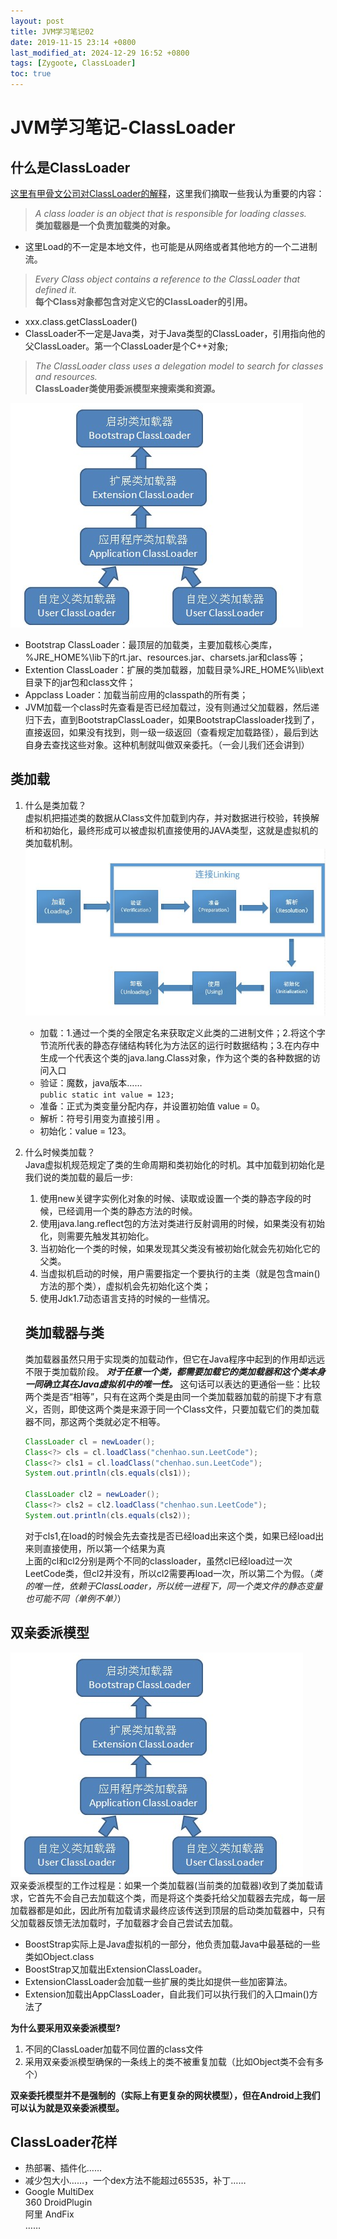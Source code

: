```yaml
---
layout: post
title: JVM学习笔记02
date: 2019-11-15 23:14 +0800
last_modified_at: 2024-12-29 16:52 +0800
tags: [Zygoote, ClassLoader]
toc: true
---
```


# JVM学习笔记-ClassLoader

## 什么是ClassLoader

[这里有甲骨文公司对ClassLoader的解释](https://docs.oracle.com/javase/8/docs/api/java/lang/ClassLoader.html)，这里我们摘取一些我认为重要的内容：

> _A class loader is an object that is responsible for loading classes._  
> __类加载器是一个负责加载类的对象。__

* 这里Load的不一定是本地文件，也可能是从网络或者其他地方的一个二进制流。

> _Every Class object contains a reference to the ClassLoader that defined it._  
> __每个Class对象都包含对定义它的ClassLoader的引用。__  

* xxx.class.getClassLoader()
* ClassLoader不一定是Java类，对于Java类型的ClassLoader，引用指向他的父ClassLoader。第一个ClassLoader是个C++对象;

> _The ClassLoader class uses a delegation model to search for classes and resources._  
> __ClassLoader类使用委派模型来搜索类和资源。__  

![双亲委派模型](https://github.com/Charles199310/Charles199310.github.io/blob/main/assets/images/classloader01.png?raw=true)  

* Bootstrap ClassLoader：最顶层的加载类，主要加载核心类库，%JRE_HOME%\lib下的rt.jar、resources.jar、charsets.jar和class等；
* Extention ClassLoader：扩展的类加载器，加载目录%JRE_HOME%\lib\ext目录下的jar包和class文件；
* Appclass Loader：加载当前应用的classpath的所有类；
* JVM加载一个class时先查看是否已经加载过，没有则通过父加载器，然后递归下去，直到BootstrapClassLoader，如果BootstrapClassloader找到了，直接返回，如果没有找到，则一级一级返回（查看规定加载路径），最后到达自身去查找这些对象。这种机制就叫做双亲委托。（一会儿我们还会讲到）

## 类加载

1. 什么是类加载？  
   虚拟机把描述类的数据从Class文件加载到内存，并对数据进行校验，转换解析和初始化，最终形成可以被虚拟机直接使用的JAVA类型，这就是虚拟机的类加载机制。  
   ![类的生命周期](https://github.com/Charles199310/Charles199310.github.io/blob/main/assets/images/classloader02.png?raw=true)  
   
   * 加载：1.通过一个类的全限定名来获取定义此类的二进制文件；2.将这个字节流所代表的静态存储结构转化为方法区的运行时数据结构；3.在内存中生成一个代表这个类的java.lang.Class对象，作为这个类的各种数据的访问入口   
   * 验证：魔数，java版本……   
     `public static int value = 123;`  
   * 准备：正式为类变量分配内存，并设置初始值 value = 0。  
   * 解析：符号引用变为直接引用 。
   * 初始化：value = 123。

2. 什么时候类加载？  
   Java虚拟机规范规定了类的生命周期和类初始化的时机。其中加载到初始化是我们说的类加载的最后一步:
   
   1. 使用new关键字实例化对象的时候、读取或设置一个类的静态字段的时候，已经调用一个类的静态方法的时候。
   2. 使用java.lang.reflect包的方法对类进行反射调用的时候，如果类没有初始化，则需要先触发其初始化。
   3. 当初始化一个类的时候，如果发现其父类没有被初始化就会先初始化它的父类。
   4. 当虚拟机启动的时候，用户需要指定一个要执行的主类（就是包含main()方法的那个类），虚拟机会先初始化这个类；
   5. 使用Jdk1.7动态语言支持的时候的一些情况。  
   
   ## 类加载器与类
   
   类加载器虽然只用于实现类的加载动作，但它在Java程序中起到的作用却远远不限于类加载阶段。
   ___对于任意一个类，都需要加载它的类加载器和这个类本身一同确立其在Java虚拟机中的唯一性。___ 这句话可以表达的更通俗一些：比较两个类是否“相等”，只有在这两个类是由同一个类加载器加载的前提下才有意义，否则，即使这两个类是来源于同一个Class文件，只要加载它们的类加载器不同，那这两个类就必定不相等。
   
   ```Java
   ClassLoader cl = newLoader();
   Class<?> cls = cl.loadClass("chenhao.sun.LeetCode");
   Class<?> cls1 = cl.loadClass("chenhao.sun.LeetCode");
   System.out.println(cls.equals(cls1));
   
   ClassLoader cl2 = newLoader();
   Class<?> cls2 = cl2.loadClass("chenhao.sun.LeetCode");
   System.out.println(cls.equals(cls2));
   ```
   
   对于cls1,在load的时候会先去查找是否已经load出来这个类，如果已经load出来则直接使用，所以第一个结果为真  
   上面的cl和cl2分别是两个不同的classloader，虽然cl已经load过一次LeetCode类，但cl2并没有，所以cl2需要再load一次，所以第二个为假。（_类的唯一性，依赖于ClassLoader，所以统一进程下，同一个类文件的静态变量也可能不同（单例不单）_）

## 双亲委派模型

![双亲委派模型](https://github.com/Charles199310/Charles199310.github.io/blob/main/assets/images/classloader01.png?raw=true)  
双亲委派模型的工作过程是：如果一个类加载器(当前类的加载器)收到了类加载请求，它首先不会自己去加载这个类，而是将这个类委托给父加载器去完成，每一层加载器都是如此，因此所有加载请求最终应该传送到顶层的启动类加载器中，只有父加载器反馈无法加载时，子加载器才会自己尝试去加载。  

* BoostStrap实际上是Java虚拟机的一部分，他负责加载Java中最基础的一些类如Object.class
* BoostStrap又加载出ExtensionClassLoader。
* ExtensionClassLoader会加载一些扩展的类比如提供一些加密算法。
* Extension加载出AppClassLoader，自此我们可以执行我们的入口main()方法了

__为什么要采用双亲委派模型?__

1. 不同的ClassLoader加载不同位置的class文件
2. 采用双亲委派模型确保的一条线上的类不被重复加载（比如Object类不会有多个）

__双亲委托模型并不是强制的（实际上有更复杂的网状模型），但在Android上我们可以认为就是双亲委派模型。__

## ClassLoader花样

* 热部署、插件化……
* 减少包大小……，一个dex方法不能超过65535，补丁……
* Google MultiDex  
  360 DroidPlugin  
  阿里 AndFix  
  ……
